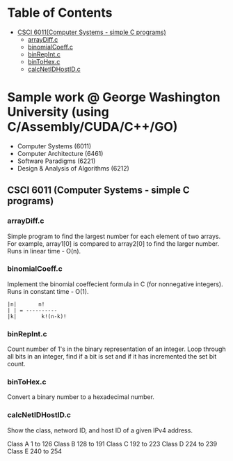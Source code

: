 # Table of Contents

- [CSCI 6011(Computer Systems - simple C programs)](#csci-6011-computer-systems---simple-c-programs)
  * [arrayDiff.c](#arraydiffc)
  * [binomialCoeff.c](#binomialcoeffc)
  * [binRepInt.c](#binrepintc)
  * [binToHex.c](#bintohexc)
  * [calcNetIDHostID.c](#calcnetidhostidc)
  
# Sample work @ George Washington University (using C/Assembly/CUDA/C++/GO)
  * Computer Systems (6011)
  * Computer Architecture (6461)
  * Software Paradigms (6221)
  * Design & Analysis of Algorithms (6212) 

## CSCI 6011 (Computer Systems - simple C programs)

### arrayDiff.c 

Simple program to find the largest number for each element of two arrays. For example, array1[0] is compared to array2[0] to find the larger number. Runs in linear time - O(n).

### binomialCoeff.c 

Implement the binomial coeffecient formula in C (for nonnegative integers). Runs in constant time - O(1).

	|n|	      n!    
	| |	= ----------
	|k|        k!(n-k)!

### binRepInt.c

Count number of 1's in the binary representation of an integer. Loop through all bits in an integer, find if a bit is set and if it has incremented the set bit count.

### binToHex.c

Convert a binary number to a hexadecimal number.

### calcNetIDHostID.c

Show the class, netword ID, and host ID of a given IPv4 address.

Class A    1    to  126 
Class B    128  to  191
Class C    192  to  223
Class D    224  to  239
Class E    240  to  254

